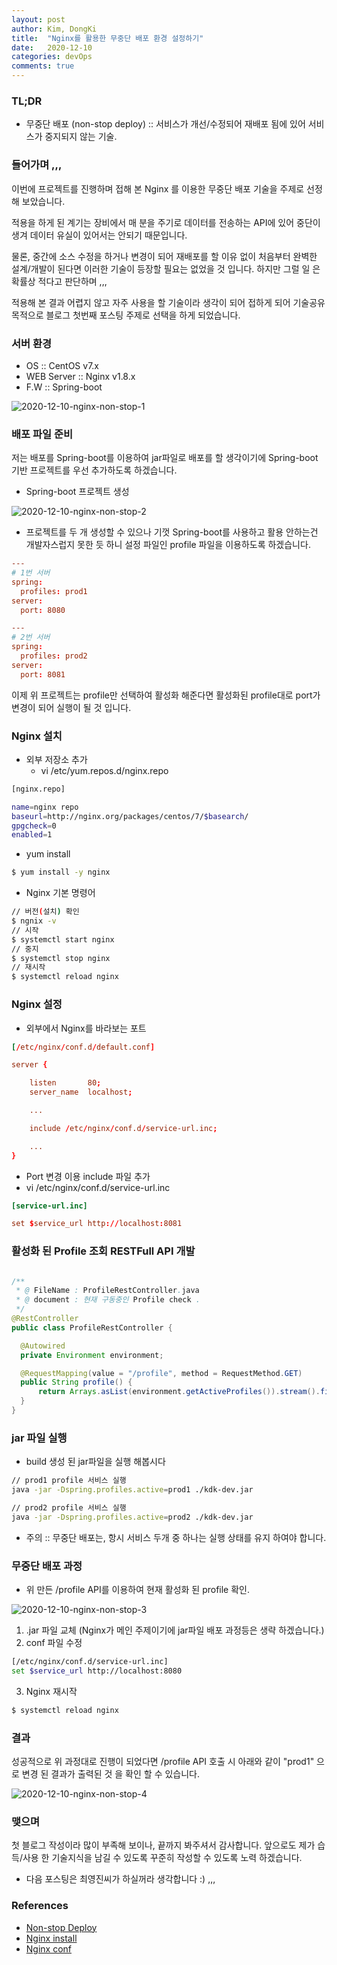 ```yaml
---
layout: post
author: Kim, DongKi
title:  "Nginx를 활용한 무중단 배포 환경 설정하기"
date:   2020-12-10
categories: devOps
comments: true
---
```


### TL;DR

* 무중단 배포 (non-stop deploy) :: 서비스가 개선/수정되어 재배포 됨에 있어 서비스가 중지되지 않는 기술.

### 들어가며 ,,, 

이번에 프로젝트를 진행하며 접해 본 Nginx 를 이용한 무중단 배포 기술을 주제로 선정 해 보았습니다. 

적용을 하게 된 계기는 장비에서 매 분을 주기로 데이터를 전송하는 API에 있어 중단이 생겨 데이터 유실이 있어서는 안되기 때문입니다.

물론, 중간에 소스 수정을 하거나 변경이 되어 재배포를 할 이유 없이 처음부터 완벽한 설계/개발이 된다면 이러한 기술이 등장할 필요는 없었을 것 입니다.
하지만 그럴 일 은 확률상 적다고 판단하며 ,,,

적용해 본 결과 어렵지 않고 자주 사용을 할 기술이라 생각이 되어 접하게 되어 기술공유 목적으로 블로그 첫번째 포스팅 주제로 선택을 하게 되었습니다. 

### 서버 환경

* OS :: CentOS v7.x
* WEB Server :: Nginx v1.8.x
* F.W :: Spring-boot

![2020-12-10-nginx-non-stop-1](/assets/2020-12-10-nginx-non-stop-1.jpg)


### 배포 파일 준비

저는 배포를 Spring-boot를 이용하여 jar파일로 배포를 할 생각이기에 Spring-boot 기반 프로젝트를 우선 추가하도록 하겠습니다.

* Spring-boot 프로젝트 생성

![2020-12-10-nginx-non-stop-2](/assets/2020-12-10-nginx-non-stop-2.jpg)

* 프로젝트를 두 개 생성할 수 있으나 기껏 Spring-boot를 사용하고 활용 안하는건 개발자스럽지 못한 듯 하니 설정 파일인 profile 파일을 이용하도록 하겠습니다.

```conf
---
# 1번 서버
spring:
  profiles: prod1
server:
  port: 8080

---
# 2번 서버
spring:
  profiles: prod2
server:
  port: 8081
```
이제 위 프로젝트는 profile만 선택하여 활성화 해준다면 활성화된 profile대로 port가 변경이 되어 실행이 될 것 입니다.

### Nginx 설치

* 외부 저장소 추가
  * vi /etc/yum.repos.d/nginx.repo

```bash
[nginx.repo]

name=nginx repo
baseurl=http://nginx.org/packages/centos/7/$basearch/
gpgcheck=0
enabled=1
```

* yum install

```bash
$ yum install -y nginx
```

* Nginx 기본 명령어

```bash
// 버전(설치) 확인
$ ngnix -v
// 시작
$ systemctl start nginx
// 중지
$ systemctl stop nginx
// 재시작
$ systemctl reload nginx
```

### Nginx 설정

* 외부에서 Nginx를 바라보는 포트

```conf
[/etc/nginx/conf.d/default.conf]

server {

    listen       80;
    server_name  localhost;

    ... 

    include /etc/nginx/conf.d/service-url.inc;

    ...
}
```

* Port 변경 이용 include 파일 추가
 * vi /etc/nginx/conf.d/service-url.inc

```conf
[service-url.inc]

set $service_url http://localhost:8081
```

### 활성화 된 Profile 조회 RESTFull API 개발

```java

/**
 * @ FileName : ProfileRestController.java
 * @ document : 현재 구동중인 Profile check .
 */
@RestController
public class ProfileRestController {

  @Autowired
  private Environment environment;

  @RequestMapping(value = "/profile", method = RequestMethod.GET)
  public String profile() {
      return Arrays.asList(environment.getActiveProfiles()).stream().findFirst().orElse("");
  }
}

```

### jar 파일 실행

* build 생성 된 jar파일을 실행 해봅시다

```bash
// prod1 profile 서비스 실행
java -jar -Dspring.profiles.active=prod1 ./kdk-dev.jar

// prod2 profile 서비스 실행
java -jar -Dspring.profiles.active=prod2 ./kdk-dev.jar
```
* 주의 :: 무중단 배포는, 항시 서비스 두개 중 하나는 실행 상태를 유지 하여야 합니다.


### 무중단 배포 과정

* 위 만든 /profile API를 이용하여 현재 활성화 된 profile 확인.

![2020-12-10-nginx-non-stop-3](/assets/2020-12-10-nginx-non-stop-3.jpg)

1. .jar 파일 교체 (Nginx가 메인 주제이기에 jar파일 배포 과정등은 생략 하겠습니다.)
2. conf 파일 수정
```bash
[/etc/nginx/conf.d/service-url.inc]
set $service_url http://localhost:8080
```
3. Nginx 재시작
```bash
$ systemctl reload nginx
```

### 결과

성공적으로 위 과정대로 진행이 되었다면 /profile API 호출 시 아래와 같이 "prod1" 으로 변경 된 결과가 출력된 것 을 확인 할 수 있습니다.

![2020-12-10-nginx-non-stop-4](/assets/2020-12-10-nginx-non-stop-4.jpg)

### 맺으며

첫 블로그 작성이라 많이 부족해 보이나, 끝까지 봐주셔서 감사합니다.
앞으로도 제가 습득/사용 한 기술지식을 남길 수 있도록 꾸준히 작성할 수 있도록 노력 하겠습니다.

* 다음 포스팅은 최영진씨가 하실꺼라 생각합니다 :) ,,,


### References

* [Non-stop Deploy](https://perfectacle.github.io/2019/04/21/non-stop-deployment)
* [Nginx install](https://kscory.com/dev/nginx/install)
* [Nginx conf](https://opentutorials.org/module/384/4526)